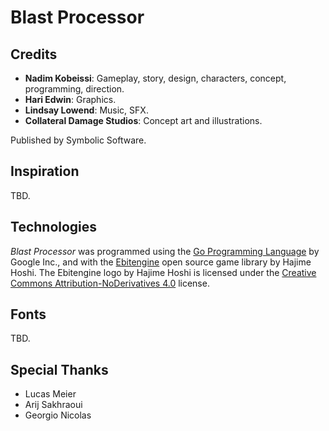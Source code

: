 # Blast Processor

## Credits

- **Nadim Kobeissi**: Gameplay, story, design, characters, concept, programming, direction.
- **Hari Edwin**: Graphics.
- **Lindsay Lowend**: Music, SFX.
- **Collateral Damage Studios**: Concept art and illustrations.

Published by Symbolic Software.

## Inspiration

TBD.

## Technologies

_Blast Processor_ was programmed using the [Go Programming Language](https://golang.org) by Google Inc., and with the [Ebitengine](https://ebiten.org) open source game library by Hajime Hoshi. The Ebitengine logo by Hajime Hoshi is licensed under the [Creative Commons Attribution-NoDerivatives 4.0](https://creativecommons.org/licenses/by-nd/4.0/) license.

## Fonts

TBD.

## Special Thanks

- Lucas Meier
- Arij Sakhraoui
- Georgio Nicolas
